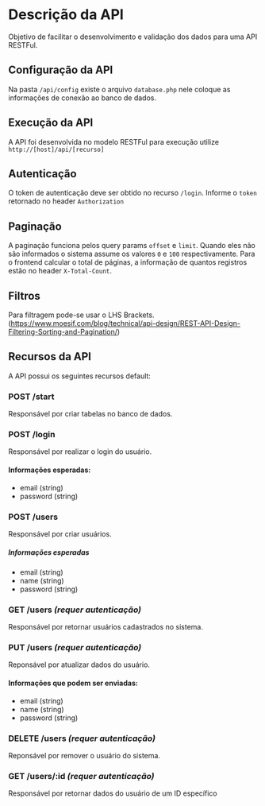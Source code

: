 # Descrição da API
Objetivo de facilitar o desenvolvimento e validação dos dados para uma API RESTFul.

## Configuração da API
Na pasta `/api/config` existe o arquivo `database.php` nele coloque as informações de conexão ao banco de dados.

## Execução da API
A API foi desenvolvida no modelo RESTFul para execução utilize `http://[host]/api/[recurso]`

## Autenticação
O token de autenticação deve ser obtido no recurso `/login`. Informe o `token` retornado no header `Authorization`

## Paginação
A paginação funciona pelos query params `offset` e `limit`. Quando eles não são informados o sistema assume os valores 
`0` e `100` respectivamente. Para o frontend calcular o total de páginas, a informação de quantos registros estão no 
header `X-Total-Count`.

## Filtros
Para filtragem pode-se usar o LHS Brackets. 
(https://www.moesif.com/blog/technical/api-design/REST-API-Design-Filtering-Sorting-and-Pagination/)

## Recursos da API 
A API possui os seguintes recursos default: 

### POST /start
Responsável por criar tabelas no banco de dados.

### POST /login 
Responsável por realizar o login do usuário.

#### Informações esperadas:
* email (string)
* password (string)

### POST /users
Responsável por criar usuários.

##### Informações esperadas
* email (string)
* name (string)
* password (string)

### GET /users *(requer autenticação)*
Responsável por retornar usuários cadastrados no sistema.

### PUT /users *(requer autenticação)*
Reponsável por atualizar dados do usuário.

#### Informações que podem ser enviadas:
* email (string)
* name (string)
* password (string)

### DELETE /users *(requer autenticação)*
Reponsável por remover o usuário do sistema.

### GET /users/:id *(requer autenticação)*
Responsável por retornar dados do usuário de um ID específico